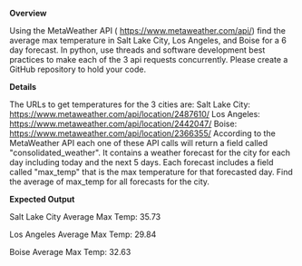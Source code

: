 **Overview**

Using the MetaWeather API ( https://www.metaweather.com/api/) find the average max temperature in Salt Lake City, Los Angeles, and Boise for a 6 day forecast. In python, use threads and software development best practices to make each of the 3 api requests concurrently. Please create a GitHub repository to hold your code.
 
**Details**

The URLs to get temperatures for the 3 cities are:
Salt Lake City: https://www.metaweather.com/api/location/2487610/
Los Angeles: https://www.metaweather.com/api/location/2442047/
Boise: https://www.metaweather.com/api/location/2366355/
According to the MetaWeather API each one of these API calls will return a field called "consolidated_weather". It contains a weather forecast for the city for each day including today and the next 5 days. Each forecast includes a field called "max_temp" that is the max temperature for that forecasted day. Find the average of max_temp for all forecasts for the city.
 
**Expected Output**
 
Salt Lake City Average Max Temp: 35.73

Los Angeles Average Max Temp: 29.84

Boise Average Max Temp: 32.63
